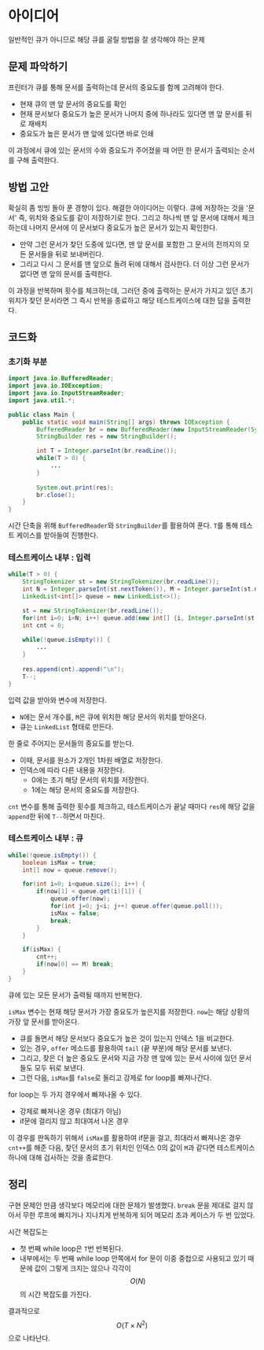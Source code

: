 # 아이디어
일반적인 큐가 아니므로 해당 큐를 굴릴 방법을 잘 생각해야 하는 문제

## 문제 파악하기
프린터가 큐를 통해 문서를 출력하는데 문서의 중요도를 함께 고려해야 한다.
- 현재 큐의 맨 앞 문서의 중요도를 확인
- 현재 문서보다 중요도가 높은 문서가 나머지 중에 하나라도 있다면 맨 앞 문서를 뒤로 재배치
- 중요도가 높은 문서가 맨 앞에 있다면 바로 인쇄

이 과정에서 큐에 있는 문서의 수와 중요도가 주어졌을 때 어떤 한 문서가 출력되는 순서를 구해 출력한다.

## 방법 고안
확실히 좀 빙빙 돌아 푼 경향이 있다. 해결한 아이디어는 이렇다. 큐에 저장하는 것을 '문서' 즉, 위치와 중요도를 같이 저장하기로 한다. 그리고 하나씩 맨 앞 문서에 대해서 체크하는데 나머지 문서에 이 문서보다 중요도가 높은 문서가 있는지 확인한다.
- 만약 그런 문서가 찾던 도중에 있다면, 맨 앞 문서를 포함한 그 문서의 전까지의 모든 문서들을 뒤로 보내버린다.
- 그리고 다시 그 문서를 맨 앞으로 돌려 뒤에 대해서 검사한다. 더 이상 그런 문서가 없다면 맨 앞의 문서를 출력한다.

이 과정을 반복하며 횟수를 체크하는데, 그러던 중에 출력하는 문서가 가지고 있던 초기 위치가 찾던 문서라면 그 즉시 반복을 종료하고 해당 테스트케이스에 대한 답을 출력한다.

## 코드화
### 초기화 부분
```JAVA
import java.io.BufferedReader;
import java.io.IOException;
import java.io.InputStreamReader;
import java.util.*;

public class Main {
    public static void main(String[] args) throws IOException {
        BufferedReader br = new BufferedReader(new InputStreamReader(System.in));
        StringBuilder res = new StringBuilder();

        int T = Integer.parseInt(br.readLine());
        while(T > 0) {
        	...
        }
        
        System.out.print(res);
        br.close();
    }
}
```
시간 단축을 위해 `BufferedReader`와 `StringBuilder`를 활용하여 푼다. `T`를 통해 테스트 케이스를 받아들여 진행한다. 

### 테스트케이스 내부 : 입력
```JAVA
while(T > 0) {
    StringTokenizer st = new StringTokenizer(br.readLine());
    int N = Integer.parseInt(st.nextToken()), M = Integer.parseInt(st.nextToken());
    LinkedList<int[]> queue = new LinkedList<>();

    st = new StringTokenizer(br.readLine());
    for(int i=0; i<N; i++) queue.add(new int[] {i, Integer.parseInt(st.nextToken())});
    int cnt = 0;
    
    while(!queue.isEmpty()) {
    	...
    }
    
    res.append(cnt).append("\n");
    T--;
}
```
입력 값을 받아와 변수에 저장한다.
- `N`에는 문서 개수를, `M`은 큐에 위치한 해당 문서의 위치를 받아온다.
- 큐는 `LinkedList` 형태로 만든다.

한 줄로 주어지는 문서들의 중요도를 받는다.
- 이때, 문서를 원소가 2개인 1차원 배열로 저장한다.
- 인덱스에 따라 다른 내용을 저장한다.
	- 0에는 초기 해당 문서의 위치를 저장한다.
   	- 1에는 해당 문서의 중요도를 저장한다.

`cnt` 변수를 통해 출력한 횟수를 체크하고, 테스트케이스가 끝날 때마다 `res`에 해당 값을 `append`한 뒤에 `T--`하면서 마친다.

### 테스트케이스 내부 : 큐
```JAVA
while(!queue.isEmpty()) {
	boolean isMax = true;
	int[] now = queue.remove();

	for(int i=0; i<queue.size(); i++) {
		if(now[1] < queue.get(i)[1]) {
			queue.offer(now);
            for(int j=0; j<i; j++) queue.offer(queue.poll());
            isMax = false;
            break;
        }
    }

    if(isMax) {
    	cnt++;
        if(now[0] == M) break;
    }
}
```
큐에 있는 모든 문서가 출력될 때까지 반복한다.

`isMax` 변수는 현재 해당 문서가 가장 중요도가 높은지를 저장한다. `now`는 해당 상황의 가장 앞 문서를 받아온다.

- 큐를 돌면서 해당 문서보다 중요도가 높은 것이 있는지 인덱스 1을 비교한다.
- 있는 경우, `offer` 메소드를 활용하여 `tail` (끝 부분)에 해당 문서를 보낸다.
- 그리고, 찾은 더 높은 중요도 문서와 지금 가장 맨 앞에 있는 문서 사이에 있던 문서들도 모두 뒤로 보낸다.
- 그런 다음, `isMax`를 `false`로 돌리고 강제로 for loop를 빠져나간다.

for loop는 두 가지 경우에서 빠져나올 수 있다.
- 강제로 빠져나온 경우 (최대가 아님)
- if문에 걸리지 않고 최대여서 나온 경우

이 경우를 판독하기 위해서 `isMax`를 활용하여 if문을 걸고, 최대라서 빠져나온 경우 `cnt++`를 해준 다음, 찾던 문서의 초기 위치인 인덱스 0의 값이 `M`과 같다면 테스트케이스 하나에 대해 검사하는 것을 종료한다.

## 정리
구현 문제인 만큼 생각보다 메모리에 대한 문제가 발생했다. `break` 문을 제대로 걸지 않아서 무한 루프에 빠지거나 지나치게 반복하게 되어 메모리 초과 케이스가 두 번 있었다.

시간 복잡도는
- 첫 번째 while loop은 `T`번 반복된다.
- 내부에서는 두 번째 while loop 안쪽에서 for 문이 이중 중첩으로 사용되고 있기 때문에 값이 그렇게 크지는 않으나 각각이 $$O(N)$$의 시간 복잡도를 가진다.

결과적으로 $$O(T × N^2)$$으로 나타난다.
